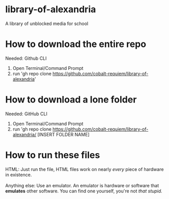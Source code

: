 # library-of-alexandria
 A library of unblocked media for school
 # How to download the entire repo
 Needed: Github CLI
 1. Open Terminal/Command Prompt
 2. run 'gh repo clone https://github.com/cobalt-requiem/library-of-alexandria'
# How to download a lone folder
Needed: GitHub CLI
1. Open Terminal/Command Prompt
2. run 'gh repo clone https://github.com/cobalt-requiem/library-of-alexandria/ [INSERT FOLDER NAME]
# How to run these files 
HTML: Just run the file, HTML files work on nearly *every* piece of hardware in existence.
<br>
<br>
Anything else: Use an emulator. An emulator is hardware or software that **emulates** other software. You can find one yourself,  you're not _that stupid._
